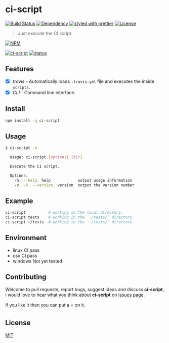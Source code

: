 # ci-script

[![Build Status](https://travis-ci.org/WindomZ/ci-script.svg?branch=master)](https://travis-ci.org/WindomZ/ci-script)
[![Dependency](https://david-dm.org/WindomZ/ci-script.svg)](https://david-dm.org/WindomZ/ci-script)
[![styled with prettier](https://img.shields.io/badge/styled_with-prettier-ff69b4.svg)](https://github.com/prettier/prettier)
[![License](https://img.shields.io/badge/license-MIT-green.svg)](https://opensource.org/licenses/MIT)

> Just execute the CI script.

[![NPM](https://nodei.co/npm/ci-script.png)](https://nodei.co/npm/ci-script/)

[![ci-script](https://img.shields.io/npm/v/ci-script.svg)](https://www.npmjs.com/package/ci-script)
[![status](https://img.shields.io/badge/status-stable-green.svg)](https://www.npmjs.com/package/ci-script)

## Features

- [x] _travis_ - Automatically loads `.travis.yml` file and executes the inside `scripts`.
- [x] _CLI_ - Command line interface.

## Install

```bash
npm install -g ci-script
```

## Usage

```bash
$ ci-script -h

  Usage: ci-script [options] [dir]

  Execute the CI script.

  Options:
    -h, --help, help            output usage information
    -v, -V, --version, version  output the version number
```

## Example

```bash
ci-script          # working in the local directory.
ci-script tests    # working in the `./tests/` directory.
ci-script ~/tests  # working in the `~/tests/` directory.
```

## Environment

- linux CI pass
- osx CI pass
- windows Not yet tested

## Contributing

Welcome to pull requests, report bugs, suggest ideas and discuss **ci-script**, 
i would love to hear what you think about **ci-script** on [issues page](https://github.com/WindomZ/ci-script/issues).

If you like it then you can put a :star: on it.

## License

[MIT](https://github.com/WindomZ/ci-script/blob/master/LICENSE)
